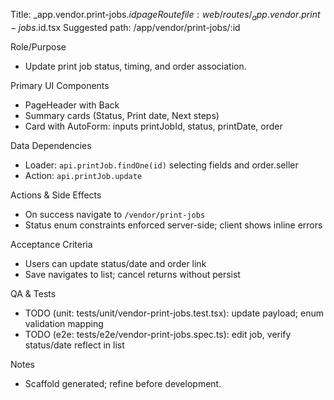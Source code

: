 Title: _app.vendor.print-jobs.$id page
Route file: web/routes/_app.vendor.print-jobs.$id.tsx
Suggested path: /app/vendor/print-jobs/:id

Role/Purpose
- Update print job status, timing, and order association.

Primary UI Components
- PageHeader with Back
- Summary cards (Status, Print date, Next steps)
- Card with AutoForm: inputs printJobId, status, printDate, order

Data Dependencies
- Loader: `api.printJob.findOne(id)` selecting fields and order.seller
- Action: `api.printJob.update`

Actions & Side Effects
- On success navigate to `/vendor/print-jobs`
- Status enum constraints enforced server-side; client shows inline errors

Acceptance Criteria
- Users can update status/date and order link
- Save navigates to list; cancel returns without persist

QA & Tests
- TODO (unit: tests/unit/vendor-print-jobs.test.tsx): update payload; enum validation mapping
- TODO (e2e: tests/e2e/vendor-print-jobs.spec.ts): edit job, verify status/date reflect in list

Notes
- Scaffold generated; refine before development.
